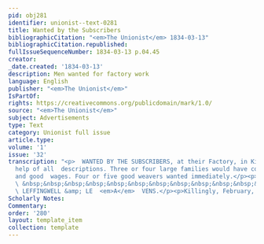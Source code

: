```yaml
---
pid: obj281
identifier: unionist--text-0281
title: Wanted by the Subscribers
bibliographicCitation: "<em>The Unionist</em> 1834-03-13"
bibliographicCitation.republished: 
fullIssueSequenceNumber: 1834-03-13 p.04.45
creator: 
_date.created: '1834-03-13'
description: Men wanted for factory work
language: English
publisher: "<em>The Unionist</em>"
IsPartOf: 
rights: https://creativecommons.org/publicdomain/mark/1.0/
source: "<em>The Unionist</em>"
subject: Advertisements
type: Text
category: Unionist full issue
article.type: 
volume: '1'
issue: '32'
transcription: "<p>  WANTED BY THE SUBSCRIBERS, at their Factory, in Killingly, factory
  help of all  descriptions. Three or four large families would have constant employ
  and good  wages. Four or five good weavers wanted immediately.</p><p>  &nbsp;&nbsp;&nbsp;&nbsp;&nbsp;&nbsp;&nbsp;&nbsp;&nbsp;&nbsp;&nbsp;
  \ &nbsp;&nbsp;&nbsp;&nbsp;&nbsp;&nbsp;&nbsp;&nbsp;&nbsp;&nbsp;&nbsp;&nbsp;&nbsp;&nbsp;&nbsp;&nbsp;&nbsp;&nbsp;&nbsp;&nbsp;&nbsp;&nbsp;&nbsp;&nbsp;&nbsp;&nbsp;&nbsp;&nbsp;&nbsp;&nbsp;&nbsp;&nbsp;&nbsp;&nbsp;&nbsp;
  \ LEFFINGWELL &amp; LE  <em>A</em>  VENS.</p><p>Killingly, February, 6, 1834.</p>"
Scholarly Notes: 
Commentary: 
order: '280'
layout: template_item
collection: template
---
```

